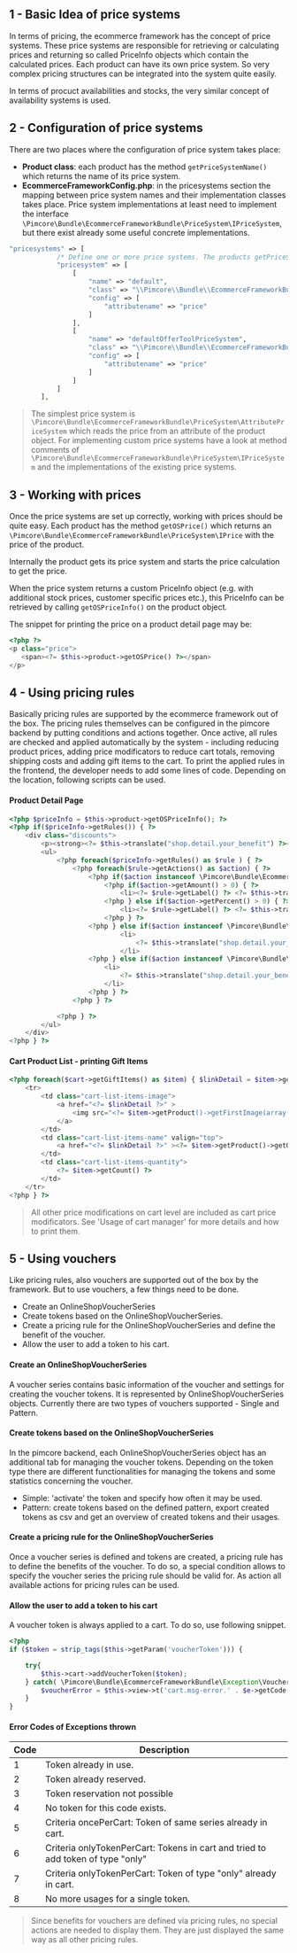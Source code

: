 ## 1 - Basic Idea of price systems
In terms of pricing, the ecommerce framework has the concept of price systems. These price systems are responsible for retrieving or calculating prices and returning so called PriceInfo objects which contain the calculated prices. Each product can have its own price system. 
So very complex pricing structures can be integrated into the system quite easily.

In terms of procuct availabilities and stocks, the very similar concept of availability systems is used. 


## 2 - Configuration of price systems
There are two places where the configuration of price system takes place: 
- **Product class**: each product has the method ```getPriceSystemName()``` which returns the name of its price system. 
- **EcommerceFrameworkConfig.php**: in the pricesystems section the mapping between price system names and their implementation classes takes place. Price system implementations at least need to implement the interface ```\Pimcore\Bundle\EcommerceFrameworkBundle\PriceSystem\IPriceSystem```, but there exist already some useful concrete implementations.

```php
"pricesystems" => [
            /* Define one or more price systems. The products getPriceSystemName method need to return a name here defined */
            "pricesystem" => [
                [
                    "name" => "default",
                    "class" => "\\Pimcore\\Bundle\\EcommerceFrameworkBundle\\PriceSystem\\AttributePriceSystem",
                    "config" => [
                        "attributename" => "price"
                    ]
                ],
                [
                    "name" => "defaultOfferToolPriceSystem",
                    "class" => "\\Pimcore\\Bundle\\EcommerceFrameworkBundle\\PriceSystem\\AttributePriceSystem",
                    "config" => [
                        "attributename" => "price"
                    ]
                ]
            ]
        ],
```

> The simplest price system is ```\Pimcore\Bundle\EcommerceFrameworkBundle\PriceSystem\AttributePriceSystem``` which reads the price from an attribute of the product object. For implementing custom price systems have a look at method comments of ```\Pimcore\Bundle\EcommerceFrameworkBundle\PriceSystem\IPriceSystem``` and the implementations of the existing price systems.


## 3 - Working with prices
Once the price systems are set up correctly, working with prices should be quite easy. Each product has the method ```getOSPrice()``` which returns an ```\Pimcore\Bundle\EcommerceFrameworkBundle\PriceSystem\IPrice``` with the price of the product.

Internally the product gets its price system and starts the price calculation to get the price. 

When the price system returns a custom PriceInfo object (e.g. with additional stock prices, customer specific prices etc.), this PriceInfo can be retrieved by calling ```getOSPriceInfo()``` on the product object. 

The snippet for printing the price on a product detail page may be: 
```php
<?php ?>
<p class="price">
   <span><?= $this->product->getOSPrice() ?></span>
</p>
```


## 4 - Using pricing rules
Basically pricing rules are supported by the ecommerce framework out of the box. The pricing rules themselves can be configured in the pimcore backend by putting conditions and actions together. Once active, all rules are checked and applied  automatically by the system - including reducing product prices, adding price modificators to reduce cart totals, removing shipping costs and adding gift items to the cart. 
To print the applied rules in the frontend, the developer needs to add some lines of code. Depending on the location, following scripts can be used. 


#### Product Detail Page
```php
<?php $priceInfo = $this->product->getOSPriceInfo(); ?>
<?php if($priceInfo->getRules()) { ?>
	<div class="discounts">
		<p><strong><?= $this->translate("shop.detail.your_benefit") ?></strong></p>
		<ul>
			<?php foreach($priceInfo->getRules() as $rule ) { ?>
				<?php foreach($rule->getActions() as $action) { ?>
					<?php if($action instanceof \Pimcore\Bundle\EcommerceFrameworkBundle\PricingManager\Action\ProductDiscount) { ?>
						<?php if($action->getAmount() > 0) { ?>
							<li><?= $rule->getLabel() ?> <?= $this->translate("shop.detail.your_benefit.discount.amount", $formatter->formatCurrency($action->getAmount(), "EUR")) ?></li>
						<?php } else if($action->getPercent() > 0) { ?>
							<li><?= $rule->getLabel() ?> <?= $this->translate("shop.detail.your_benefit.discount.percent", $action->getPercent()) ?></li>
						<?php } ?>
					<?php } else if($action instanceof \Pimcore\Bundle\EcommerceFrameworkBundle\PricingManager\Action\IGift) { ?>
							<li>
								<?= $this->translate("shop.detail.your_benefit.discount.gift", '<a href="' . $action->getProduct()->getShopDetailLink($this, true) . '"> ' . $action->getProduct()->getName() . '</a>') ?>
							</li>
					<?php } else if($action instanceof \Pimcore\Bundle\EcommerceFrameworkBundle\PricingManager\Action\FreeShipping) { ?>
						<li>
							<?= $this->translate("shop.detail.your_benefit.discount.freeshipping") ?>
						</li>
					<?php } ?>
				<?php } ?>

			<?php } ?>
		</ul>
	</div>
<?php } ?>
```


#### Cart Product List - printing Gift Items
```php
<?php foreach($cart->getGiftItems() as $item) { $linkDetail = $item->getProduct()->getShopDetailLink($this); ?>
	<tr>
		<td class="cart-list-items-image">
			<a href="<?= $linkDetail ?>" >
				<img src="<?= $item->getProduct()->getFirstImage(array('width' => 120, 'height' => 120, 'aspectratio' => true)) ?> " alt="" border="0" />
			</a>
		</td>
		<td class="cart-list-items-name" valign="top">
			<a href="<?= $linkDetail ?>" ><?= $item->getProduct()->getOSName() ?></a>
		</td>
		<td class="cart-list-items-quantity">
			<?= $item->getCount() ?>
		</td>
	</tr>
<?php } ?>
```
> All other price modifications on cart level are included as cart price modificators. See 'Usage of cart manager' for more details and how to print them. 


## 5 - Using vouchers
Like pricing rules, also vouchers are supported out of the box by the framework. 
But to use vouchers, a few things need to be done. 
- Create an OnlineShopVoucherSeries
- Create tokens based on the OnlineShopVoucherSeries.
- Create a pricing rule for the OnlineShopVoucherSeries and define the benefit of the voucher.
- Allow the user to add a token to his cart. 

#### Create an OnlineShopVoucherSeries
A voucher series contains basic information of the voucher and settings for creating the voucher tokens. It is represented by OnlineShopVoucherSeries objects. Currently there are two types of vouchers supported - Single and Pattern. 

#### Create tokens based on the OnlineShopVoucherSeries
In the pimcore backend, each OnlineShopVoucherSeries object has an additional tab for managing the voucher tokens. Depending on the token type there are different functionalities for managing the tokens and some statistics concerning the voucher. 
- Simple: 'activate' the token and specify how often it may be used. 
- Pattern: create tokens based on the defined pattern, export created tokens as csv and get an overview of created tokens and their usages. 

#### Create a pricing rule for the OnlineShopVoucherSeries
Once a voucher series is defined and tokens are created, a pricing rule has to define the benefits of the voucher. To do so, a special condition allows to specify the voucher series the pricing rule should be valid for. As action all available actions for pricing rules can be used. 

#### Allow the user to add a token to his cart
A voucher token is always applied to a cart. To do so, use following snippet. 
```php
<?php
if ($token = strip_tags($this->getParam('voucherToken'))) {

	try{
        $this->cart->addVoucherToken($token);
    } catch( \Pimcore\Bundle\EcommerceFrameworkBundle\Exception\VoucherServiceException $e ){
        $voucherError = $this->view->t('cart.msg-error.' . $e->getCode());
    }
}

```
#### Error Codes of Exceptions thrown
| Code 	| Description                                                      	|
|------	|------------------------------------------------------------------	|
| 1  	| Token already in use.                                            	|
| 2     | Token already reserved.                                          	|
| 3  	| Token reservation not possible                                   	|
| 4     | No token for this code exists.                                   	|
| 5  	| Criteria oncePerCart: Token of same series already in cart.      	|
| 6 	| Criteria onlyTokenPerCart: Tokens in cart and tried to add token of type "only"|
| 7 	| Criteria onlyTokenPerCart: Token of type "only" already in cart. 	|
| 8 	| No more usages for a single token.|

> Since benefits for vouchers are defined via pricing rules, no special actions are needed to display them. They are just displayed the same way as all other pricing rules.